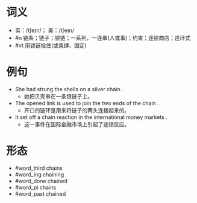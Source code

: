 # 词义
- 英：/tʃeɪn/； 美：/tʃeɪn/
- #n 链条；链子；锁链；一系列，一连串(人或事)；约束；连锁商店；连环式
- #vt 用锁链拴住(或束缚、固定)
# 例句
- She had strung the shells on a silver chain .
	- 她把贝壳串在一条银链子上。
- The opened link is used to join the two ends of the chain .
	- 开口的链环是用来将链子的两头连接起来的。
- It set off a chain reaction in the international money markets .
	- 这一事件在国际金融市场上引起了连锁反应。
# 形态
- #word_third chains
- #word_ing chaining
- #word_done chained
- #word_pl chains
- #word_past chained
